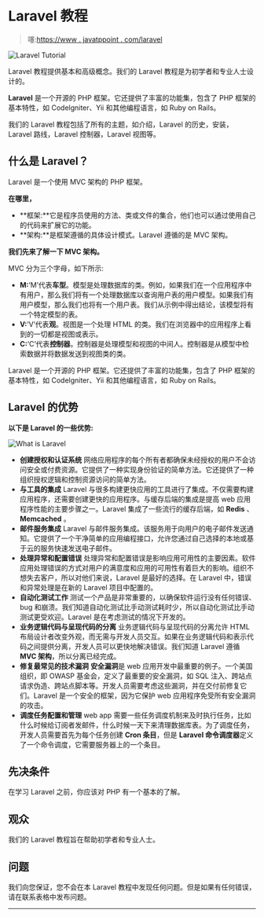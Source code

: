 # Laravel 教程

> 噻:[https://www . javatppoint . com/laravel](https://www.javatpoint.com/laravel)

![Laravel Tutorial](../Images/8be25cf36ead037c48e974fdb3a45ae4.png)

Laravel 教程提供基本和高级概念。我们的 Laravel 教程是为初学者和专业人士设计的。

**Laravel** 是一个开源的 PHP 框架。它还提供了丰富的功能集，包含了 PHP 框架的基本特性，如 Codelgniter、Yii 和其他编程语言，如 Ruby on Rails。

我们的 Laravel 教程包括了所有的主题，如介绍，Laravel 的历史，安装，Laravel 路线，Laravel 控制器，Laravel 视图等。

## 什么是 Laravel？

Laravel 是一个使用 MVC 架构的 PHP 框架。

**在哪里，**

*   **框架:**它是程序员使用的方法、类或文件的集合，他们也可以通过使用自己的代码来扩展它的功能。
*   **架构:**是框架遵循的具体设计模式。Laravel 遵循的是 MVC 架构。

**我们先来了解一下 MVC 架构。**

MVC 分为三个字母，如下所示:

*   **M:**‘M’代表**车型**。模型是处理数据库的类。例如，如果我们在一个应用程序中有用户，那么我们将有一个处理数据库以查询用户表的用户模型。如果我们有用户模型，那么我们也将有一个用户表。我们从示例中得出结论，该模型将有一个特定模型的表。
*   **V:**‘V’代表**观**。视图是一个处理 HTML 的类。我们在浏览器中的应用程序上看到的一切都是视图或表示。
*   **C:**‘C’代表**控制器**。控制器是处理模型和视图的中间人。控制器是从模型中检索数据并将数据发送到视图类的类。

Laravel 是一个开源的 PHP 框架。它还提供了丰富的功能集，包含了 PHP 框架的基本特性，如 Codelgniter、Yii 和其他编程语言，如 Ruby on Rails。

## Laravel 的优势

**以下是 Laravel 的一些优势:**

![What is Laravel](../Images/175d36a3d560198768f36e48a0c48bc4.png)

*   **创建授权和认证系统**
    网络应用程序的每个所有者都确保未经授权的用户不会访问安全或付费资源。它提供了一种实现身份验证的简单方法。它还提供了一种组织授权逻辑和控制资源访问的简单方法。
*   **与工具的集成**
    Laravel 与很多构建更快应用的工具进行了集成。不仅需要构建应用程序，还需要创建更快的应用程序。与缓存后端的集成是提高 web 应用程序性能的主要步骤之一。Laravel 集成了一些流行的缓存后端，如 **Redis** 、 **Memcached** 。
*   **邮件服务集成**
    Laravel 与邮件服务集成。该服务用于向用户的电子邮件发送通知。它提供了一个干净简单的应用编程接口，允许您通过自己选择的本地或基于云的服务快速发送电子邮件。
*   **处理异常和配置错误**
    处理异常和配置错误是影响应用可用性的主要因素。软件应用处理错误的方式对用户的满意度和应用的可用性有着巨大的影响。组织不想失去客户，所以对他们来说，Laravel 是最好的选择。在 Laravel 中，错误和异常处理是在新的 Laravel 项目中配置的。
*   **自动化测试工作**
    测试一个产品是非常重要的，以确保软件运行没有任何错误、bug 和崩溃。我们知道自动化测试比手动测试耗时少，所以自动化测试比手动测试更受欢迎。Laravel 是在考虑测试的情况下开发的。
*   **业务逻辑代码与呈现代码的分离**
    业务逻辑代码与呈现代码的分离允许 HTML 布局设计者改变外观，而无需与开发人员交互。如果在业务逻辑代码和表示代码之间提供分离，开发人员可以更快地解决错误。我们知道 Laravel 遵循 **MVC 架构**，所以分离已经完成。
*   **修复最常见的技术漏洞**
    **安全漏洞**是 web 应用开发中最重要的例子。一个美国组织，即 OWASP 基金会，定义了最重要的安全漏洞，如 SQL 注入、跨站点请求伪造、跨站点脚本等。开发人员需要考虑这些漏洞，并在交付前修复它们。Laravel 是一个安全的框架，因为它保护 web 应用程序免受所有安全漏洞的攻击。
*   **调度任务配置和管理**
    web app 需要一些任务调度机制来及时执行任务，比如什么时候给订阅者发邮件，什么时候一天下来清理数据库表。为了调度任务，开发人员需要首先为每个任务创建 **Cron 条目**，但是 **Laravel 命令调度器**定义了一个命令调度，它需要服务器上的一个条目。

## 先决条件

在学习 Laravel 之前，你应该对 PHP 有一个基本的了解。

## 观众

我们的 Laravel 教程旨在帮助初学者和专业人士。

## 问题

我们向您保证，您不会在本 Laravel 教程中发现任何问题。但是如果有任何错误，请在联系表格中发布问题。

* * *